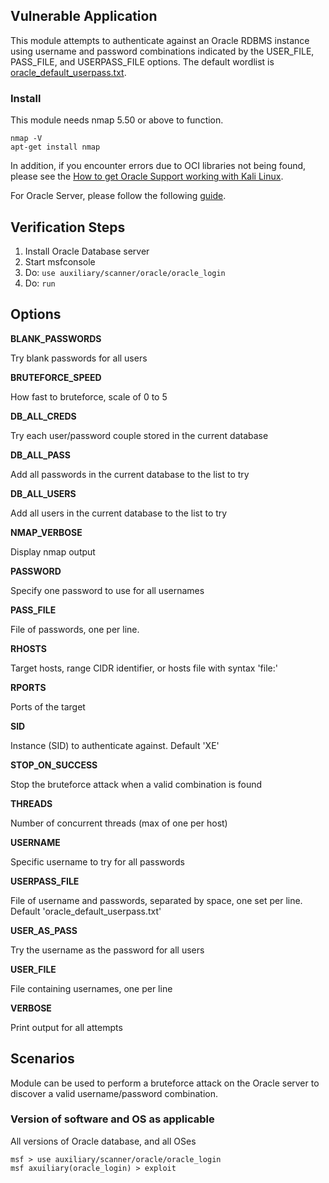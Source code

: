 ## Vulnerable Application
This module attempts to authenticate against an Oracle RDBMS instance using username and password combinations indicated by the USER_FILE, PASS_FILE, and USERPASS_FILE options. The default wordlist is [oracle_default_userpass.txt](https://github.com/rapid7/metasploit-framework/blob/master/data/wordlists/oracle_default_userpass.txt).

### Install
This module needs nmap 5.50 or above to function.
```
nmap -V
apt-get install nmap
```

In addition, if you encounter errors due to OCI libraries not being found, please see the [How to get Oracle Support working with Kali Linux](https://github.com/rapid7/metasploit-framework/wiki/How-to-get-Oracle-Support-working-with-Kali-Linux).

For Oracle Server, please follow the following [guide](https://tutorialforlinux.com/2019/09/17/how-to-install-oracle-12c-r2-database-on-ubuntu-18-04-bionic-64-bit-easy-guide/).

## Verification Steps

  1. Install Oracle Database server
  2. Start msfconsole
  3. Do: ```use auxiliary/scanner/oracle/oracle_login```
  4. Do: ```run```

## Options
  **BLANK_PASSWORDS**

  Try blank passwords for all users
  
  **BRUTEFORCE_SPEED**
  
  How fast to bruteforce, scale of 0 to 5
  
  **DB_ALL_CREDS**
  
  Try each user/password couple stored in the current database
  
  **DB_ALL_PASS**
  
  Add all passwords in the current database to the list to try
  
  **DB_ALL_USERS**
  
  Add all users in the current database to the list to try
  
  **NMAP_VERBOSE**
  
  Display nmap output
  
  **PASSWORD**
  
  Specify one password to use for all usernames
  
  **PASS_FILE**
  
  File of passwords, one per line.
  
  **RHOSTS**
  
  Target hosts, range CIDR identifier, or hosts file with syntax 'file:<path>'
  
  **RPORTS**
  
  Ports of the target
  
  **SID**
  
  Instance (SID) to authenticate against. Default 'XE'
  
  **STOP_ON_SUCCESS**
  
  Stop the bruteforce attack when a valid combination is found
  
  **THREADS**
  
  Number of concurrent threads (max of one per host)
  
  **USERNAME**
  
  Specific username to try for all passwords
  
  **USERPASS_FILE**
  
  File of username and passwords, separated by space, one set per line. Default 'oracle_default_userpass.txt'
  
  **USER_AS_PASS**
  
  Try the username as the password for all users
  
  **USER_FILE**
  
  File containing usernames, one per line
  
  **VERBOSE**
  
  Print output for all attempts

## Scenarios
Module can be used to perform a bruteforce attack on the Oracle server to discover a valid username/password combination.
### Version of software and OS as applicable
All versions of Oracle database, and all OSes

```
msf > use auxiliary/scanner/oracle/oracle_login
msf axuiliary(oracle_login) > exploit
```
